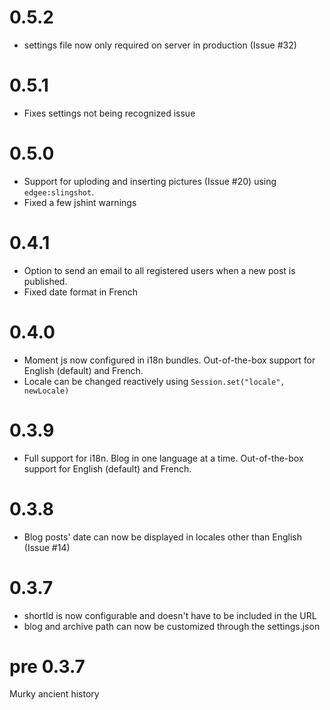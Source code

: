 0.5.2
=====

* settings file now only required on server in production (Issue #32)

0.5.1
=====

* Fixes settings not being recognized issue

0.5.0
=====

* Support for uploding and inserting pictures (Issue #20) using `edgee:slingshot`.
* Fixed a few jshint warnings

0.4.1
=====

* Option to send an email to all registered users when a new post is published.
* Fixed date format in French

0.4.0
=====

* Moment js now configured in i18n bundles. Out-of-the-box support for English (default) and French.
* Locale can be changed reactively using `Session.set("locale", newLocale)`

0.3.9
=====

* Full support for i18n. Blog in one language at a time. Out-of-the-box support for English (default) and French.

0.3.8
=====

* Blog posts' date can now be displayed in locales other than English (Issue #14)

0.3.7
=====

* shortId is now configurable and doesn't have to be included in the URL
* blog and archive path can now be customized through the settings.json

pre 0.3.7
=========

Murky ancient history
